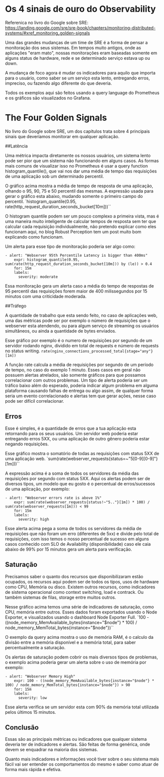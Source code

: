 # Os 4 sinais de ouro do Observability

Referenica no livro do Google sobre SRE: https://landing.google.com/sre/sre-book/chapters/monitoring-distributed-systems/#xref_monitoring_golden-signals

Uma das grandes mudanças de um time de SRE é a forma de pensar a monitoração dos seus sistemas. Em tempos muito antigos, onde as aplicações "eram mato", nossas monitorações eram baseadas somente em alguns status de hardware, rede e se determinado serviço estava up ou down.

A mudança de foco agora é mudar os indicadores para aquilo que importa para o usuário, como saber se um serviço esta lento, entregando erros, impreciso, ou fazendo algo diferente do que deveria.

Todos os exemplos aqui são feitos usando a query language do Prometheus e os gráficos são visualizados no Grafana.

# The Four Golden Signals
No livro do Google sobre SRE, um dos capítulos trata sobre 4 principais sinais que deveríamos monitorar em qualquer aplicação.

##Latência

Uma métrica impacta diretamente os nossos usuários, um sistema lento pode ser pior que um sistema não funcionando em alguns casos.
As formas mais comuns de visualizar isso no Prometheus é usar a query function histogram_quantile(), que vai nos dar uma média de tempo das requisições de uma aplicação sob um determinado percentil.

O gráfico acima mostra a média de tempo de resposta de uma aplicação, olhando o 95, 90, 75 e 50 percentil das mesmas. A expressão usada para gerar o gráfico esta abaixo, mudando somente o primeiro campo do percentil.
`histogram_quantile(0.95, rate(http_request_duration_seconds_bucket[10m]))``

O histogram quantile podem ser um pouco complexo a primeira vista, mas é uma maneira muito inteligente de calcular tempos de resposta sem ter que calcular cada requisição individualmente, não pretendo explicar como eles funcionam aqui, no blog Robust Perception tem um post muito bom explicando como funcionam.

Um alerta para esse tipo de monitoração poderia ser algo como:
```
- alert: "Webserver 95th Percentile Latency is bigger than 400ms"
    expr: histogram_quantile(0.95, sum(rate(http_request_duration_seconds_bucket[10m])) by (le)) > 0.4
    for: 15m
    labels:
      severity: moderate
```

Essa monitoração gera um alerta caso a média do tempo de respostas de 95 percentil das requisições forem maior de 400 milissegundos por 15 minutos com uma criticidade moderada.

##Tráfego

A quantidade de trabalho que esta sendo feito, no caso de aplicações web, uma das métricas pode ser por exemplo o número de requisições que o webserver esta atendendo, ou para algum serviço de streaming os usuários simultâneos, ou ainda a quantidade de bytes enviados.

Esse gráfico por exemplo é o numero de requisições por segundo de um servidor rodando nginx, dividido em total de requests e número de requests no status writing.
`rate(nginx_connections_processed_total{stage="any"}[1m])`

A função rate calcula a média de requisições por segundo de um período de tempo, no caso do exemplo 1 minuto.
Esses casos em geral não possuem alertas atrelados, são somente gráficos para que possamos correlacionar com outros problemas. Um tipo de alerta poderia ser um tráfico baixo além do esperado, poderia indicar algum problema em alguma plataforma causando falhas de entrega ou algo assim, de qualquer forma seria um evento correlacionado e alertas tem que gerar ações, nesse caso pode ser difícil correlacionar.

## Erros

Esse é simples, é a quantidade de erros que a tua aplicação esta retornando para os seus usuários. Um servidor web poderia estar entregando erros 5XX, ou uma aplicação de outro gênero poderia estar negando requisições.

Esse gráfico mostra o somatório de todas as requisições com status 5XX de uma aplicação web.
`sum(rate(webserver_requests{status=~"5[0-9][0-9]"}[1m]))``

A expressão acima é a soma de todos os servidores da média das requisições por segundo com status 5XX.
Aqui os alertas podem ser de diversos tipos, um modelo que eu gosto é o percentual de erros/sucessos de uma aplicação, por exemplo:
```
- alert: "Webserver errors rate is above 1%"
    expr: sum(rate(webserver_requests{status!~"5.."}[1m]) * 100) / sum(rate(webserver_requests[1m])) < 99
    for: 15m
    labels:
      severity: high
```

Esse alerta acima pega a soma de todos os servidores da média de requisições que não foram um erro (diferentes de 5xx) e divide pelo total de requisições, com isso temos o nosso percentual de sucesso em alguns casos conhecido com SLO de Availability (disponibilidade) caso ele caia abaixo de 99% por 15 minutos gera um alerta para verificação.

## Saturação

Precisamos saber o quanto dos recursos que disponibilizaram estão ocupados, os recursos aqui podem ser de todos os tipos, usos de hardware como CPU, Memória ou disco. Existem outros recursos, como indicadores de sistema operacional como context switching, load e contrack. Ou também sistemas de filas, storage entre muitos outros.

Nesse gráfico acima temos uma série de indicadores de saturação, como CPU, memória entre outros. Esses dados foram exportados usando o Node Exporter, e visualizados usando o dashboard Node Exporter Full.
`100 - ((node_memory_MemAvailable_bytes{instance="$node"} * 100) / node_memory_MemTotal_bytes{instance="$node"})``

O exemplo da query acima mostra o uso de memória RAM, é o calculo da divisão entre a memória disponível e a memória total, para saber percentualmente a saturação.

Os alertas de saturação podem cobrir os mais diversos tipos de problemas, o exemplo acima poderia gerar um alerta sobre o uso de memória por exemplo:
```
- alert: "Webserver Memory High"
    expr: 100 - ((node_memory_MemAvailable_bytes{instance="$node"} * 100) / node_memory_MemTotal_bytes{instance="$node"}) > 90
    for: 15m
    labels:
      severity: low
```

Esse alerta verifica se um servidor esta com 90% da memória total utilizada pelos últimos 15 minutos.

## Conclusão
Essas são as principais métricas ou indicadores que qualquer sistema deveria ter de indicadores e alertas. São feitas de forma genérica, onde devem se enquadrar na maioria dos sistemas.

Quanto mais indicadores e informações você tiver sobre o seu sistema mais fácil vai ser entender os comportamentos do mesmo e saber como atuar de forma mais rápida e efetiva.
